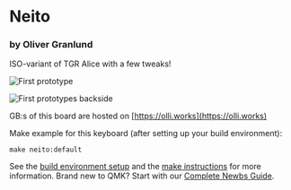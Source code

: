 # Neito
### by Oliver Granlund

ISO-variant of TGR Alice with a few tweaks!

![First prototype](https://i.imgur.com/GbZAnIp.jpg)

![First prototypes backside](https://i.imgur.com/h7Hx6EU.jpg)

GB:s of this board are hosted on [https://olli.works](https://olli.works)

Make example for this keyboard (after setting up your build environment):

    make neito:default

See the [build environment setup](https://docs.qmk.fm/#/getting_started_build_tools) and the [make instructions](https://docs.qmk.fm/#/getting_started_make_guide) for more information. Brand new to QMK? Start with our [Complete Newbs Guide](https://docs.qmk.fm/#/newbs).
